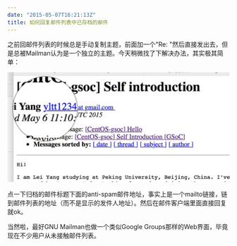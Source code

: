```yaml
---
date: "2015-05-07T16:21:13Z"
title: 如何回复邮件列表中已存档的邮件
---
```


之前回邮件列表的时候总是手动复制主题，前面加一个"Re: "然后直接发出去，但是总被Mailman认为是一个独立的主题。今天稍微找了下解决办法，其实极其简单：

![](/content/images/2016/05/figure.jpg)

点一下归档的邮件标题下面的anti-spam邮件地址，事实上是一个mailto链接，链到邮件列表的地址（而不是显示的发件人地址）。然后在邮件客户端里面直接回复就ok。

当然啦，最好GNU Mailman也做一个类似Google Groups那样的Web界面，毕竟现在不少用户从未接触邮件列表。